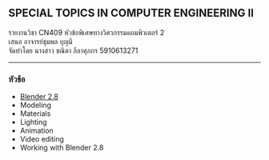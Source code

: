 ## SPECIAL TOPICS IN COMPUTER ENGINEERING II

รายงานวิชา CN409 หัวข้อพิเศษทางวิศวกรรมคอมพิวเตอร์ 2  
เสนอ อาจารย์ชุมพล บุญมี  
จัดทำโดย นางสาว ชณิตา ลีลาศุภกร 5910613271  

-------------
### หัวข้อ
- [Blender 2.8](project/Blender2.8.md)
- Modeling
- Materials
- Lighting
- Animation
- Video editing
- Working with Blender 2.8
